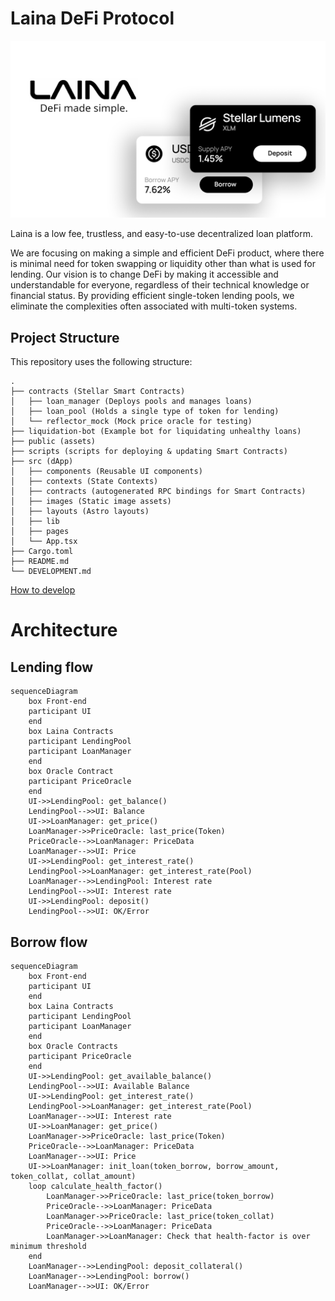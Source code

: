 # Laina DeFi Protocol

![Laina banner](./images/banner.png)

Laina is a low fee, trustless, and easy-to-use decentralized loan platform.

We are focusing on making a simple and efficient DeFi product, where there
is minimal need for token swapping or liquidity other than what is used for
lending. Our vision is to change DeFi by making it accessible and understandable
for everyone, regardless of their technical knowledge or financial status. By
providing efficient single-token lending pools, we eliminate the complexities
often associated with multi-token systems.

## Project Structure

This repository uses the following structure:

```text
.
├── contracts (Stellar Smart Contracts)
│   ├── loan_manager (Deploys pools and manages loans)
│   ├── loan_pool (Holds a single type of token for lending)
│   └── reflector_mock (Mock price oracle for testing)
├── liquidation-bot (Example bot for liquidating unhealthy loans)
├── public (assets)
├── scripts (scripts for deploying & updating Smart Contracts)
├── src (dApp)
│   ├── components (Reusable UI components)
│   ├── contexts (State Contexts)
│   ├── contracts (autogenerated RPC bindings for Smart Contracts)
│   ├── images (Static image assets)
│   ├── layouts (Astro layouts)
│   ├── lib
│   ├── pages
│   └── App.tsx
├── Cargo.toml
├── README.md
└── DEVELOPMENT.md
```

[How to develop](./DEVELOPMENT.md)

# Architecture

## Lending flow

```mermaid
sequenceDiagram
    box Front-end
    participant UI
    end
    box Laina Contracts
    participant LendingPool
    participant LoanManager
    end
    box Oracle Contract
    participant PriceOracle
    end
    UI->>LendingPool: get_balance()
    LendingPool-->>UI: Balance
    UI->>LoanManager: get_price()
    LoanManager->>PriceOracle: last_price(Token)
    PriceOracle-->>LoanManager: PriceData
    LoanManager-->>UI: Price
    UI->>LendingPool: get_interest_rate()
    LendingPool->>LoanManager: get_interest_rate(Pool)
    LoanManager-->>LendingPool: Interest rate
    LendingPool-->>UI: Interest rate
    UI->>LendingPool: deposit()
    LendingPool-->>UI: OK/Error
```

## Borrow flow

```mermaid
sequenceDiagram
    box Front-end
    participant UI
    end
    box Laina Contracts
    participant LendingPool
    participant LoanManager
    end
    box Oracle Contracts
    participant PriceOracle
    end
    UI->>LendingPool: get_available_balance()
    LendingPool-->>UI: Available Balance
    UI->>LendingPool: get_interest_rate()
    LendingPool->>LoanManager: get_interest_rate(Pool)
    LoanManager-->>UI: Interest rate
    UI->>LoanManager: get_price()
    LoanManager->>PriceOracle: last_price(Token)
    PriceOracle-->>LoanManager: PriceData
    LoanManager-->>UI: Price
    UI->>LoanManager: init_loan(token_borrow, borrow_amount, token_collat, collat_amount)
    loop calculate_health_factor()
        LoanManager->>PriceOracle: last_price(token_borrow)
        PriceOracle-->>LoanManager: PriceData
        LoanManager->>PriceOracle: last_price(token_collat)
        PriceOracle-->>LoanManager: PriceData
        LoanManager->>LoanManager: Check that health-factor is over minimum threshold
    end
    LoanManager-->>LendingPool: deposit_collateral()
    LoanManager-->>LendingPool: borrow()
    LoanManager-->>UI: OK/Error
```

